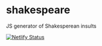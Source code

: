 # shakespeare
JS generator of Shakesperean insults

[![Netlify Status](https://api.netlify.com/api/v1/badges/1ea4362b-38f8-49ea-9bf8-50100e0cd509/deploy-status)](https://app.netlify.com/sites/jolly-torvalds-8aeb02/deploys)
